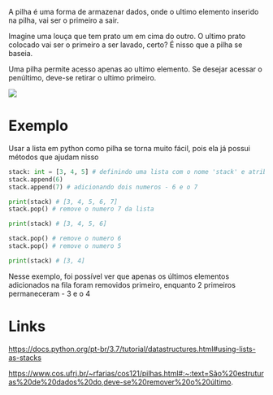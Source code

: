 A pilha é uma forma de armazenar dados, onde o ultimo elemento inserido na pilha, vai ser o primeiro a sair.

Imagine uma louça que tem prato um em cima do outro. O ultimo prato colocado vai ser o primeiro a ser lavado, certo? É nisso que a pilha se baseia.

Uma pilha permite acesso apenas ao ultimo elemento. Se desejar acessar o penúltimo, deve-se retirar o ultimo primeiro.

![](https://miro.medium.com/v2/resize:fit:620/1*iywaX2ID2cwfI6lYMfjm5Q.png)

# Exemplo
Usar a lista em python como pilha se torna muito fácil, pois ela já possui métodos que ajudam nisso

```python
stack: int = [3, 4, 5] # definindo uma lista com o nome 'stack' e atribuindo inteiros
stack.append(6)
stack.append(7) # adicionando dois numeros - 6 e o 7

print(stack) # [3, 4, 5, 6, 7]
stack.pop() # remove o numero 7 da lista

print(stack) # [3, 4, 5, 6]

stack.pop() # remove o numero 6
stack.pop() # remove o numero 5

print(stack) # [3, 4]
```

Nesse exemplo, foi possível ver que apenas os últimos elementos adicionados na fila foram removidos primeiro, enquanto 2 primeiros permaneceram - 3 e o 4
# Links

https://docs.python.org/pt-br/3.7/tutorial/datastructures.html#using-lists-as-stacks

https://www.cos.ufrj.br/~rfarias/cos121/pilhas.html#:~:text=São%20estruturas%20de%20dados%20do,deve-se%20remover%20o%20último.